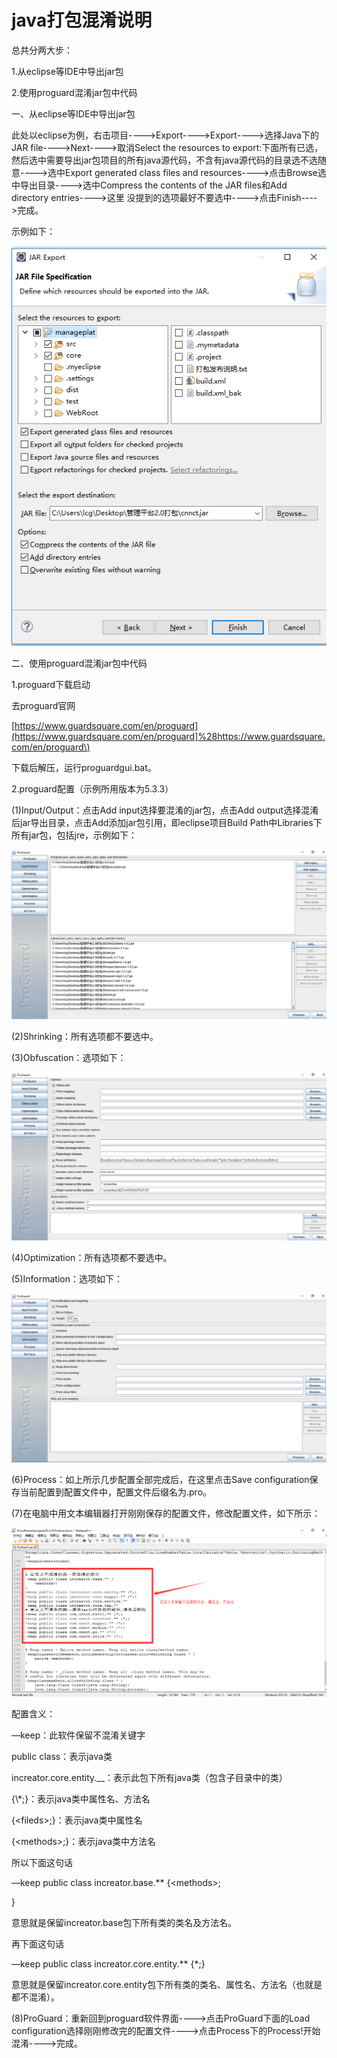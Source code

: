 # java打包混淆说明

总共分两大步：

1.从eclipse等IDE中导出jar包

2.使用proguard混淆jar包中代码

一、从eclipse等IDE中导出jar包

此处以eclipse为例，右击项目----&gt;Export----&gt;Export----&gt;选择Java下的JAR        file----&gt;Next----&gt;取消Select the resources to export:下面所有已选，然后选中需要导出jar包项目的所有java源代码，不含有java源代码的目录选不选随意----&gt;选中Export generated class files and resources----&gt;点击Browse选中导出目录----&gt;选中Compress the contents of the JAR files和Add directory entries----&gt;这里    没提到的选项最好不要选中----&gt;点击Finish----&gt;完成。

示例如下：

![](/assets/exportjar.png)

二、使用proguard混淆jar包中代码

1.proguard下载启动

去proguard官网

[https://www.guardsquare.com/en/proguard](https://www.guardsquare.com/en/proguard]%28https://www.guardsquare.com/en/proguard\)

下载后解压，运行proguardgui.bat。

2.proguard配置（示例所用版本为5.3.3）

\(1\)Input/Output：点击Add input选择要混淆的jar包，点击Add output选择混淆后jar导出目录，点击Add添加jar包引用，即eclipse项目Build Path中Libraries下所有jar包，包括jre，示例如下：

![](/assets/input/output.png)

\(2\)Shrinking：所有选项都不要选中。

\(3\)Obfuscation：选项如下：

![](/assets/obfuscation.png)

\(4\)Optimization：所有选项都不要选中。

\(5\)Information：选项如下：

![](/assets/information.png)

\(6\)Process：如上所示几步配置全部完成后，在这里点击Save configuration保存当前配置到配置文件中，配置文件后缀名为.pro。

\(7\)在电脑中用文本编辑器打开刚刚保存的配置文件，修改配置文件，如下所示：

![](/assets/settingfile.png)

配置含义：

—keep：此软件保留不混淆关键字

public class：表示java类

increator.core.entity.\_\_：表示此包下所有java类（包含子目录中的类）

{\\*;}：表示java类中属性名、方法名

{&lt;fileds&gt;;}：表示java类中属性名

{&lt;methods&gt;;}：表示java类中方法名

所以下面这句话

—keep public class increator.base.\*\* {&lt;methods&gt;;

}

意思就是保留increator.base包下所有类的类名及方法名。

再下面这句话

—keep public class increator.core.entity.\*\* {\*;}

意思就是保留increator.core.entity包下所有类的类名、属性名、方法名（也就是都不混淆）。

\(8\)ProGuard：重新回到proguard软件界面----&gt;点击ProGuard下面的Load configuration选择刚刚修改完的配置文件----&gt;点击Process下的Process!开始混淆----&gt;完成。

